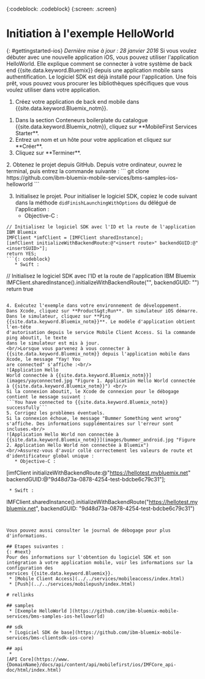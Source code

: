 <!-- Attribute definitions -->
{:codeblock: .codeblock}
{:screen: .screen}

# Initiation à l'exemple HelloWorld 
{: #gettingstarted-ios}
*Dernière mise à jour : 28 janvier 2016*
Si vous voulez débuter avec une nouvelle application iOS, vous pouvez utiliser l'application HelloWorld. Elle explique comment se connecter à votre système de back end {{site.data.keyword.Bluemix}} depuis une application
mobile sans authentification. Le logiciel SDK est déjà installé pour l'application. Une fois prêt, vous pouvez vous procurer les bibliothèques spécifiques que vous voulez utiliser dans
votre application.

1. Créez votre application de back end mobile dans {{site.data.keyword.Bluemix_notm}}.
<ol>
	<li>Dans la section Conteneurs boilerplate du catalogue {{site.data.keyword.Bluemix_notm}}, cliquez sur **MobileFirst Services
Starter**.</li>
    <li>Entrez un nom et un hôte pour votre application et cliquez sur **Créer**.</li>
    <li>Cliquez sur **Terminer**. </li>
</ol>
2. Obtenez le projet depuis GitHub.
Depuis votre ordinateur, ouvrez le terminal, puis entrez la commande suivante :
```
git clone https://github.com/ibm-bluemix-mobile-services/bms-samples-ios-helloworld
```

3. Initialisez le projet.
Pour initialiser le logiciel SDK, copiez le code suivant dans la méthode `didFinishLaunchingWithOptions` du délégué de l'application :
   * Objective-C :
```
// Initialisez le logiciel SDK avec l'ID et la route de l'application IBM Bluemix
IMFClient *imfClient = [IMFClient sharedInstance];
[imfClient initializeWithBackendRoute:@"<insert route>" backendGUID:@"<insertGUID>"];
return YES;
```{: codeblock}
   * Swift :
```
// Initialisez le logiciel SDK avec l'ID et la route de l'application IBM Bluemix
IMFClient.sharedInstance().initializeWithBackendRoute("<insert route>", backendGUID: "<insertGUID>")
return true
```{: codeblock}

4. Exécutez l'exemple dans votre environnement de développement.
Dans Xcode, cliquez sur **Product&gt;Run**. Un simulateur iOS démarre.
Dans le simulateur, cliquez sur **Ping {{site.data.keyword.Bluemix_notm}}**. Le modèle d'application obtient l'en-tête
d'autorisation depuis le service Mobile Client Access. Si la commande ping aboutit, le texte
dans le simulateur est mis à jour.
<br/>Lorsque vous parvenez à vous connecter à {{site.data.keyword.Bluemix_notm}} depuis l'application mobile dans Xcode, le message "Yay! You
are connected" s'affiche :<br/>
![Application Hello
World connectée à {{site.data.keyword.Bluemix_notm}}](images/yayconnected.jpg "Figure 1. Application Hello World connectée à {{site.data.keyword.Bluemix_notm}}") <br/>
Si la connexion aboutit, le Xcode de connexion pour le débogage contient le message suivant :
```You have connected to {{site.data.keyword.Bluemix_notm}} successfully```
5. Corrigez les problèmes éventuels.
Si la connexion échoue, le message "Bummer Something went wrong" s'affiche. Des informations supplémentaires sur l'erreur sont incluses.<br/>
![Application Hello World non connectée à {{site.data.keyword.Bluemix_notm}}](images/bummer_android.jpg "Figure 2. Application Hello World non connectée à Bluemix")
<br/>Assurez-vous d'avoir collé correctement les valeurs de route et d'identificateur global unique :
   * Objective-C :
  ```
  [imfClient initializeWithBackendRoute:@"https://hellotest.mybluemix.net"
  backendGUID:@"9d48d73a-0878-4254-test-bdcbe6c79c31"];
  ``` {: codeblock}
   * Swift :
  ```
  IMFClient.sharedInstance().initializeWithBackendRoute("https://hellotest.mybluemix.net", backendGUID: "9d48d73a-0878-4254-test-bdcbe6c79c31")
  ```{: codeblock}


Vous pouvez aussi consulter le journal de débogage pour plus d'informations.

## Etapes suivantes :
{: #next}
Pour des informations sur l'obtention du logiciel SDK et son intégration à votre application mobile, voir les informations sur la configuration des
services {{site.data.keyword.Bluemix}}.
   * [Mobile Client Access](../../services/mobileaccess/index.html)
   * [Push](../../services/mobilepush/index.html)

# rellinks

## samples
   * [Exemple HelloWorld ](https://github.com/ibm-bluemix-mobile-services/bms-samples-ios-helloworld)

## sdk
   * [Logiciel SDK de base](https://github.com/ibm-bluemix-mobile-services/bms-clientsdk-ios-core)

## api
   *
[API Core](https://www.{DomainName}/docs/api/content/api/mobilefirst/ios/IMFCore_api-doc/html/index.html)
